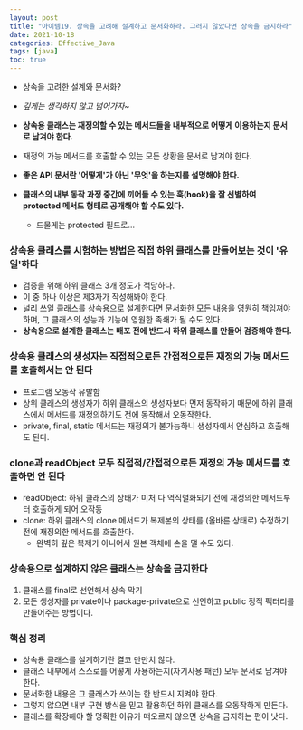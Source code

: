```yaml
---
layout: post
title: "아이템19. 상속을 고려해 설계하고 문서화하라. 그러지 않았다면 상속을 금지하라"
date: 2021-10-18
categories: Effective_Java
tags: [java]
toc: true
---
```



- 상속을 고려한 설계와 문서화?
- *깊게는 생각하지 않고 넘어가자~*

- **상속용 클래스는 재정의할 수 있는 메서드들을 내부적으로 어떻게 이용하는지 문서로 남겨야 한다.**
- 재정의 가능 메서드를 호출할 수 있는 모든 상황을 문서로 남겨야 한다.
- **좋은 API 문서란 '어떻게'가 아닌 '무엇'을 하는지를 설명해야 한다.**
- **클래스의 내부 동작 과정 중간에 끼어들 수 있는 훅(hook)을 잘 선별하여 protected 메서드 형태로 공개해야 할 수도 있다.**
  - 드물게는 protected 필드로...

### 상속용 클래스를 시험하는 방법은 직접 하위 클래스를 만들어보는 것이 '유일'하다
- 검증을 위해 하위 클래스 3개 정도가 적당하다.
- 이 중 하나 이상은 제3자가 작성해봐야 한다.
- 널리 쓰일 클래스를 상속용으로 설계한다면 문서화한 모든 내용을 영원히 책임져야 하며, 그 클래스의 성능과 기능에 영원한 족쇄가 될 수도 있다.
- **상속용으로 설계한 클래스는 배포 전에 반드시 하위 클래스를 만들어 검증해야 한다.**

### 상속용 클래스의 생성자는 직접적으로든 간접적으로든 재정의 가능 메서드를 호출해서는 안 된다
- 프로그램 오동작 유발함
- 상위 클래스의 생성자가 하위 클래스의 생성자보다 먼저 동작하기 때문에 하위 클래스에서 메서드를 재정의하기도 전에 동작해서 오동작한다.
- private, final, static 메서드는 재정의가 불가능하니 생성자에서 안심하고 호출해도 된다.

### clone과 readObject 모두 직접적/간접적으로든 재정의 가능 메서드를 호출하면 안 된다
- readObject: 하위 클래스의 상태가 미처 다 역직렬화되기 전에 재정의한 메서드부터 호출하게 되어 오작동
- clone: 하위 클래스의 clone 메서드가 복제본의 상태를 (올바른 상태로) 수정하기 전에 재정의한 메서드를 호출한다.
  - 완벽히 깊은 복제가 아니어서 원본 객체에 손을 댈 수도 있다.

### 상속용으로 설계하지 않은 클래스는 상속을 금지한다
1. 클래스를 final로 선언해서 상속 막기
2. 모든 생성자를 private이나 package-private으로 선언하고 public 정적 팩터리를 만들어주는 방법이다.

### 핵심 정리
- 상속용 클래스를 설계하기란 결코 만만치 않다.
- 클래스 내부에서 스스로를 어떻게 사용하는지(자기사용 패턴) 모두 문서로 남겨야 한다.
- 문서화한 내용은 그 클래스가 쓰이는 한 반드시 지켜야 한다.
- 그렇지 않으면 내부 구현 방식을 믿고 활용하던 하위 클래스를 오동작하게 만든다.
- 클래스를 확장해야 할 명확한 이유가 떠오르지 않으면 상속을 금지하는 편이 낫다.
